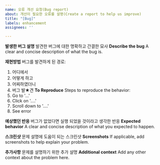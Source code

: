```yaml
---
name: 오류 개선 요청(Bug report)
about: 개선이 필요한 오류를 설명(Create a report to help us improve)
title: "[Bug]"
labels: enhancement
assignees: ''

---
```


**발생한 버그 설명**
발견한 버그에 대한 명확하고 간결한 묘사
**Describe the bug**
A clear and concise description of what the bug is.

**재현방법**
버그를 발견하게 된 경로:
1. 어디에서
2. 어떻게 하고
3. 어찌하였더니
4. 버그 발★견
**To Reproduce**
Steps to reproduce the behavior:
1. Go to '...'
2. Click on '....'
3. Scroll down to '....'
4. See error

**예상했던 반응**
버그가 없었다면 실행 되었을 것이라고 생각한 반응
**Expected behavior**
A clear and concise description of what you expected to happen.

**스크린샷**
문제 설명에 도움이 되는 스크린샷
**Screenshots**
If applicable, add screenshots to help explain your problem.

**추가사항**
문제를 설명하기 위한 추가 설명
**Additional context**
Add any other context about the problem here.
